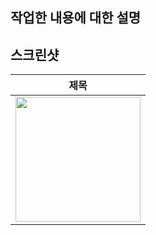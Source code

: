 ## 작업한 내용에 대한 설명


## 스크린샷
<!-- 스크린 샷이 있다면 첨부해주세요 -->
|   제목   | 
|  :-------------: |
| <img width=200 src=""> | 
